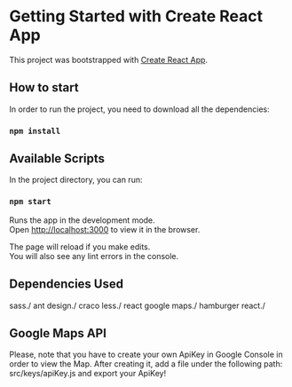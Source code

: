 # Getting Started with Create React App

This project was bootstrapped with [Create React App](https://github.com/facebook/create-react-app).

## How to start

In order to run the project, you need to download all the dependencies:

### `npm install`


## Available Scripts

In the project directory, you can run:

### `npm start`

Runs the app in the development mode.\
Open [http://localhost:3000](http://localhost:3000) to view it in the browser.

The page will reload if you make edits.\
You will also see any lint errors in the console.

## Dependencies Used

sass./
ant design./
craco less./
react google maps./
hamburger react./


## Google Maps API

Please, note that you have to create your own ApiKey in Google Console in order to view the Map.
After creating it, add a file under the following path: src/keys/apiKey.js and export your ApiKey!
